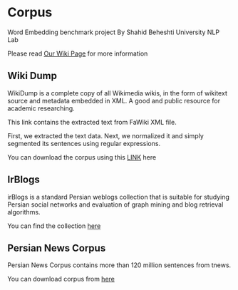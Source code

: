 # Corpus
Word Embedding benchmark project By Shahid Beheshti University NLP Lab

Please read [Our Wiki Page](https://github.com/sehsanm/embedding-benchmark/wiki) for more information

## Wiki Dump
WikiDump is a complete copy of all Wikimedia wikis, in the form of wikitext source and metadata embedded in XML. A good and public resource for academic researching.
    
This link contains the extracted text from FaWiki XML file.
    
First, we extracted the text data. Next, we normalized it and simply segmented its sentences using regular expressions.
    
You can download the corpus using this [LINK](https://sbuacir-my.sharepoint.com/personal/se_mahmoudi_sbu_ac_ir/_layouts/15/download.aspx?SourceUrl=%2Fpersonal%2Fse_mahmoudi_sbu_ac_ir%2FDocuments%2Fsbunlp%2FwikiDump_dotSplitData_Nikvand.zip) here

## IrBlogs
irBlogs is a standard Persian weblogs collection that is suitable for studying Persian social networks and evaluation of graph mining and blog retrieval algorithms.

You can find the collection [here](http://dbrg.ut.ac.ir/irblogs/)

## Persian News Corpus
Persian News Corpus contains more than 120 million sentences from tnews.

You can download corpus from [here](https://sbuacir-my.sharepoint.com/personal/se_mahmoudi_sbu_ac_ir/Documents/Forms/All.aspx?slrid=5cbcb09e%2D9091%2D7000%2Db143%2D92a4031b9417&RootFolder=%2Fpersonal%2Fse%5Fmahmoudi%5Fsbu%5Fac%5Fir%2FDocuments%2Fsbunlp&FolderCTID=0x01200065B78F960C7F3B4E9E0BBD567D049028)
